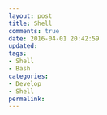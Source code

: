 ```yaml
---
layout: post
title: Shell
comments: true
date: 2016-04-01 20:42:59
updated:
tags:
- Shell
- Bash
categories:
- Develop
- Shell
permalink:
---
```

